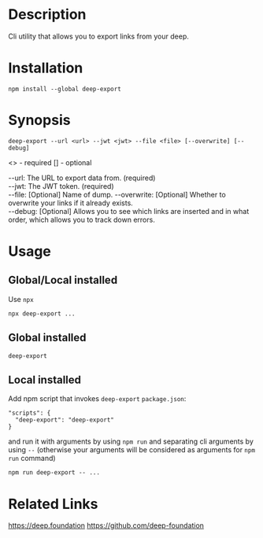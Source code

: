 # Description
Cli utility that allows you to export links from your deep.

# Installation

```shell
npm install --global deep-export
```

# Synopsis

```shell
deep-export --url <url> --jwt <jwt> --file <file> [--overwrite] [--debug]
```
<> - required
[] - optional

--url: The URL to export data from. (required)  
--jwt: The JWT token. (required)  
--file: [Optional] Name of dump.
--overwrite: [Optional] Whether to overwrite your links if it already exists.  
--debug: [Optional] Allows you to see which links are inserted and in what order, which allows you to track down errors.

# Usage

## Global/Local installed
Use `npx`
```
npx deep-export ...
```

## Global installed
```
deep-export
```

## Local installed
Add npm script that invokes `deep-export`
`package.json`:
```
"scripts": {
  "deep-export": "deep-export"
}
```
and run it with arguments by using `npm run` and separating cli arguments by using `--` (otherwise your arguments will be considered as arguments for `npm run` command)
```
npm run deep-export -- ...
```

# Related Links
https://deep.foundation
https://github.com/deep-foundation
